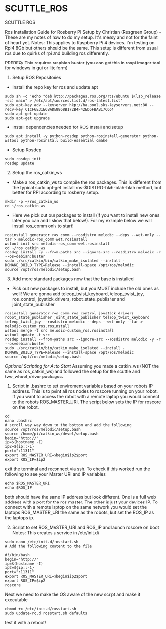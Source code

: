 # SCUTTLE_ROS
SCUTTLE ROS

Ros Installation Guide for Rosberry PI Setup by Christian (Resgreen Group) - These are my notes of how to do my setup. It's messy and not for the faint of heart yet.
Notes: This applies to Raspberry Pi 4 devices. I'm testing on Rpi4 8Gb but others should be the same. This setup is different from usual ros due to quirks of rpi and building ros differently.

PREREQ: This requires raspbian buster (you can get this in raspi imager tool for windows in gui or lite form)

1. Setup ROS Repositories
- Install the repo key for ros and update apt
```
sudo sh -c 'echo "deb http://packages.ros.org/ros/ubuntu $(lsb_release -sc) main" > /etc/apt/sources.list.d/ros-latest.list'
sudo apt-key adv --keyserver hkp://ha.pool.sks-keyservers.net:80 --recv-key C1CF6E31E6BADE8868B172B4F42ED6FBAB17C654
sudo apt-get update
sudo apt-get upgrade
```
- Install dependencies needed for ROS install and setup
```
sudo apt install -y python-rosdep python-rosinstall-generator python-wstool python-rosinstall build-essential cmake
```
- Setup Rosdep
```
sudo rosdep init
rosdep update
```
2. Setup the ros_catkin_ws
- Make a ros_catkin_ws to compile the ros packages. This is different from the typical sudo apt-get install ros-$DISTRO-blah-blah-blah method, but better for RPI according to rosberry setup.
```
mkdir -p ~/ros_catkin_ws
cd ~/ros_catkin_ws
```
- Here we pick out our packages to install (if you want to install new ones later you can and I show that below!). For my example below we will install ros_comm only to start!
```
rosinstall_generator ros_comm --rosdistro melodic --deps --wet-only --tar > melodic-ros_comm-wet.rosinstall
wstool init src melodic-ros_comm-wet.rosinstall
cd ~/ros_catkin_ws
rosdep install -y --from-paths src --ignore-src --rosdistro melodic -r --os=debian:buster
sudo ./src/catkin/bin/catkin_make_isolated --install -DCMAKE_BUILD_TYPE=Release --install-space /opt/ros/melodic
source /opt/ros/melodic/setup.bash
```
3. Add more standard packages now that the base is installed
- Pick out new packages to install, but you MUST include the old ones as well! We are gonna add teleop_twist_keyboard, teleop_twist_joy, ros_control, joystick_drivers, robot_state_publisher and joint_state_publisher
```
rosinstall_generator ros_comm ros_control joystick_drivers robot_state_publisher joint_state_publisher teleop_twist_keyboard teleop_twist_joy --rosdistro melodic --deps --wet-only --tar > melodic-custom_ros.rosinstall 
wstool merge -t src melodic-custom_ros.rosinstall
wstool update -t src
rosdep install --from-paths src --ignore-src --rosdistro melodic -y -r --os=debian:buster
sudo ./src/catkin/bin/catkin_make_isolated --install -DCMAKE_BUILD_TYPE=Release --install-space /opt/ros/melodic
source /opt/ros/melodic/setup.bash
```

*Optional Scripting for Auto Start*
Assuming you made a catkin_ws (NOT the same as ros_catkin_ws) and followed the setup for the scuttle and two_wheel_driver packages.
1. Script in .bashrc to set enviroment variables based on your robots IP address. This is to point all ros nodes to roscore running on your robot. If you want to access the robot with a remote laptop you would connect to the robots ROS_MASTER_URI. The script below sets the IP for roscore on the robot.
```
cd
nano .bashrc
# scroll way way down to the bottom and add the following
source /opt/ros/melodic/setup.bash
source /home/pi/catkin_ws/devel/setup.bash
begin="http://"
ip=$(hostname -I)
ip2=${ip::-1}
port=":11311"
export ROS_MASTER_URI=$begin$ip2$port
export ROS_IP=$ip2
```
exit the terminal and reconnect via ssh. To check if this worked run the following to see your Master URI and IP variables
```
echo $ROS_MASTER_URI
echo $ROS_IP
```
both should have the same IP address but look different. One is a full web address with a port for the ros master. The other is just your devices IP.
To connect with a remote laptop on the same network you would set the laptops ROS_MASTER_URI the same as the robots, but set the ROS_IP as the laptops ip.

2. Script to set ROS_MASTER_URI and ROS_IP and launch roscore on boot
Notes: This creates a service in /etc/init.d/
```
sudo nano /etc/init.d/rosstart.sh
# Add the following content to the file

#!/bin/bash
begin="http://"
ip=$(hostname -I)
ip2=${ip::-1}
port=":11311"
export ROS_MASTER_URI=$begin$ip2$port
export ROS_IP=$ip2
roscore
```
Next we need to make the OS aware of the new script and make it executable
```
chmod +x /etc/init.d/rosstart.sh
sudo update-rc.d rosstart.sh defaults
```

test it with a reboot!
